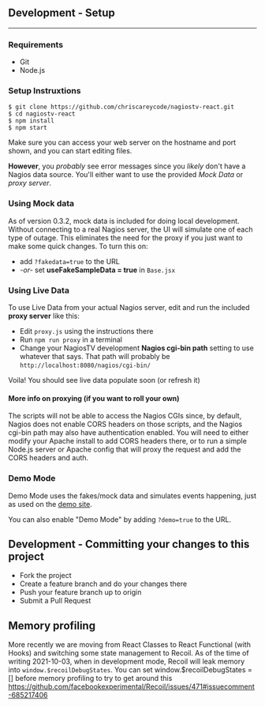 ## Development - Setup
------------

### Requirements
- Git
- Node.js


### Setup Instruxtions
```console
$ git clone https://github.com/chriscareycode/nagiostv-react.git
$ cd nagiostv-react
$ npm install
$ npm start
```

Make sure you can access your web server on the hostname and port shown, and you can start editing files.

**However**, you _probably_ see error messages since you _likely_ don't have a Nagios data source. 
You'll either want to use the provided _Mock Data_ or _proxy server_.



### Using Mock data
As of version 0.3.2, mock data is included for doing local development. Without connecting to a real Nagios server, the UI will simulate one of each type of outage. This eliminates the need for the proxy if you just want to make some quick changes. To turn this on:
- add `?fakedata=true` to the URL
- _-or-_ set **useFakeSampleData = true** in `Base.jsx`

### Using Live Data
To use Live Data from your actual Nagios server, edit and run the included **proxy server** like this:
- Edit `proxy.js` using the instructions there
- Run `npm run proxy` in a terminal
- Change your NagiosTV development **Nagios cgi-bin path** setting to use whatever that says. That path will probably be `http://localhost:8080/nagios/cgi-bin/`

Voila! You should see live data populate soon (or refresh it)

#### More info on proxying (if you want to roll your own)
The scripts will not be able to access the Nagios CGIs since, by default, Nagios does not enable CORS headers on those scripts, and the Nagios cgi-bin path may also
have authentication enabled. You will need to either modify
your Apache install to add CORS headers there, or to run a simple Node.js server or Apache config that will proxy the request and add the CORS headers and auth. 

### Demo Mode
Demo Mode uses the fakes/mock data and simulates events happening, just as used on the [demo site](https://nagiostv.com/demo/).

You can also enable "Demo Mode" by adding `?demo=true` to the URL.

Development - Committing your changes to this project
------------
- Fork the project
- Create a feature branch and do your changes there
- Push your feature branch up to origin
- Submit a Pull Request

## Memory profiling

More recently we are moving from React Classes to React Functional (with Hooks)
and switching some state management to Recoil.
As of the time of writing 2021-10-03, when in development mode, Recoil will leak memory
into `window.$recoilDebugStates`. You can set window.$recoilDebugStates = [] before memory profiling to try to get around this
https://github.com/facebookexperimental/Recoil/issues/471#issuecomment-685217406